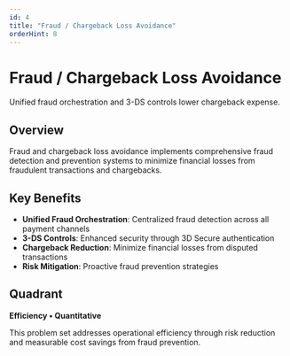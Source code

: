 ```yaml
---
id: 4
title: "Fraud / Chargeback Loss Avoidance"
orderHint: 8
---
```


# Fraud / Chargeback Loss Avoidance

Unified fraud orchestration and 3-DS controls lower chargeback expense.

## Overview

Fraud and chargeback loss avoidance implements comprehensive fraud detection and prevention systems to minimize financial losses from fraudulent transactions and chargebacks.

## Key Benefits

- **Unified Fraud Orchestration**: Centralized fraud detection across all payment channels
- **3-DS Controls**: Enhanced security through 3D Secure authentication
- **Chargeback Reduction**: Minimize financial losses from disputed transactions
- **Risk Mitigation**: Proactive fraud prevention strategies

## Quadrant

**Efficiency • Quantitative**

This problem set addresses operational efficiency through risk reduction and measurable cost savings from fraud prevention. 